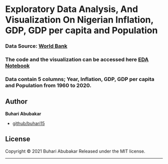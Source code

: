 # Exploratory Data Analysis, And Visualization On Nigerian Inflation, GDP, GDP per capita and Population
### Data Source: [World Bank](https://data.worldbank.org/country/NG)

### The code and the visualization can be accessed here [EDA Notebook](https://github.com/buhari15/EDA-Nigeria/blob/main/EDA-Nigeria.ipynb)

### Data contain 5 columns; Year, Inflation, GDP, GDP per capita and Population from 1960 to 2020.

## Author

**Buhari Abubakar**

+ [github/buhari15](https://github.com/buhari15)

## License

Copyright © 2021 Buhari Abubakar
Released under the MIT license.

***



